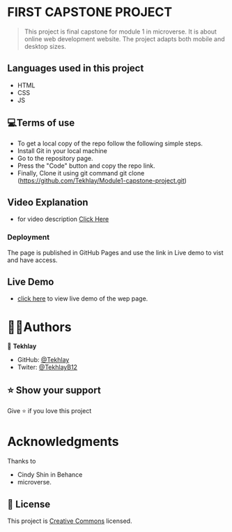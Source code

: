 # FIRST CAPSTONE PROJECT

> This project is final capstone for module 1 in microverse. It is about online web development website. The project adapts both mobile and desktop sizes.

## Languages used in this project

- HTML
- CSS
- JS

## 💻Terms of use

- To get a local copy of the repo follow the following simple steps.
- Install Git in your local machine
- Go to the repository page.
- Press the "Code" button and copy the repo link.
- Finally, Clone it using git command git clone (https://github.com/Tekhlay/Module1-capstone-project.git)

## Video Explanation

- for video description [Click Here](https://www.loom.com/share/5b6e453f9076459ab65d9c8eb6472a09)

### Deployment

The page is published in GitHub Pages and use the link in Live demo to vist and have access.

## Live Demo

- [click here](https://tekhlay.github.io/Module1-capstone-project/) to view live demo of the wep page.

# 👤👤Authors

👤 **Tekhlay**

- GitHub: [@Tekhlay](https://github.com/Tekhlay)
- Twiter: [@TekhlayB12](https://twitter.com/TekhlayB12)

## ⭐️ Show your support

Give ⭐️ if you love this project

# Acknowledgments

Thanks to

- Cindy Shin in Behance
- microverse.

## 📝 License

This project is [Creative Commons](https://creativecommons.org/licenses/by-nc/4.0/) licensed.
